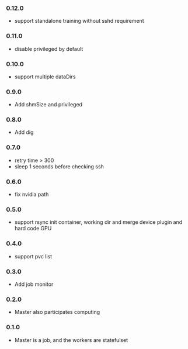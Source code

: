 ### 0.12.0
* support standalone training without sshd requirement

### 0.11.0

* disable privileged by default


### 0.10.0

* support multiple dataDirs 

### 0.9.0

* Add shmSize and privileged

### 0.8.0

* Add dig

### 0.7.0

* retry time > 300
* sleep 1 seconds before checking ssh

### 0.6.0

* fix nvidia path

### 0.5.0

* support rsync init container, working dir and merge device plugin and hard code GPU

### 0.4.0

* support pvc list

### 0.3.0

* Add job monitor

### 0.2.0

* Master also participates computing

### 0.1.0

* Master is a job, and the workers are statefulset